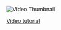 ![Video Thumbnail](https://img.youtube.com/vi/73XOJlLhhZg/maxresdefault.jpg)

[Video tutorial](https://youtu.be/73XOJlLhhZg)
